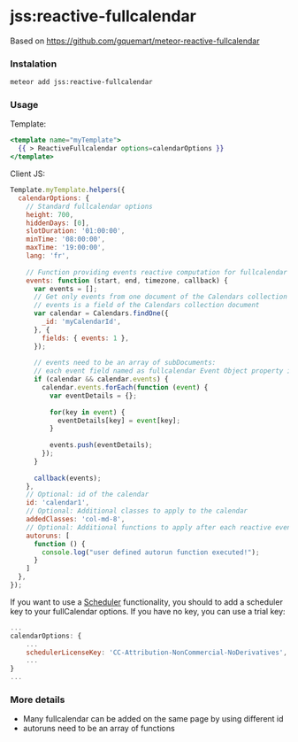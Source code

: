 # jss:reactive-fullcalendar

Based on https://github.com/gquemart/meteor-reactive-fullcalendar

### Instalation

```bash
meteor add jss:reactive-fullcalendar
```

### Usage
Template:

```handlebars
<template name="myTemplate">
  {{ > ReactiveFullcalendar options=calendarOptions }}
</template>
```
    
Client JS:

```javascript
Template.myTemplate.helpers({
  calendarOptions: {
    // Standard fullcalendar options
    height: 700,
    hiddenDays: [0],
    slotDuration: '01:00:00',
    minTime: '08:00:00',
    maxTime: '19:00:00',
    lang: 'fr',
    
    // Function providing events reactive computation for fullcalendar plugin
    events: function (start, end, timezone, callback) {
      var events = [];
      // Get only events from one document of the Calendars collection
      // events is a field of the Calendars collection document
      var calendar = Calendars.findOne({
      	_id: 'myCalendarId',
      }, {
      	fields: { events: 1 },
      });
      
      // events need to be an array of subDocuments:
      // each event field named as fullcalendar Event Object property is automatically used by fullcalendar
      if (calendar && calendar.events) {
        calendar.events.forEach(function (event) {
          var eventDetails = {};
          
          for(key in event) {
            eventDetails[key] = event[key];
          }
          
          events.push(eventDetails);
        });
      }
      
      callback(events);
    },
    // Optional: id of the calendar
    id: 'calendar1',
    // Optional: Additional classes to apply to the calendar
    addedClasses: 'col-md-8',
    // Optional: Additional functions to apply after each reactive events computation
    autoruns: [
      function () {
        console.log("user defined autorun function executed!");
      }
    ]
  },
});
```

If you want to use a [Scheduler](https://fullcalendar.io/scheduler/) functionality, you should to add a scheduler key to your fullCalendar options. If you have no key, you can use a trial key:

```javascript
...
calendarOptions: {
    ...
	schedulerLicenseKey: 'CC-Attribution-NonCommercial-NoDerivatives',
	...
}
...
```

### More details
- Many fullcalendar can be added on the same page by using different id
- autoruns need to be an array of functions
